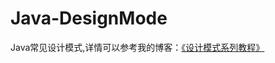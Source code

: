 # Java-DesignMode
Java常见设计模式,详情可以参考我的博客：[《设计模式系列教程》](https://blog.csdn.net/qq_20042935/article/category/9444604)

